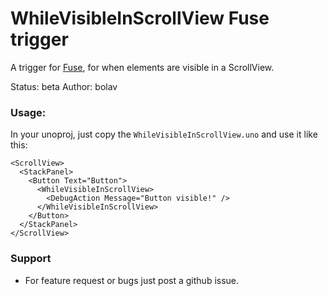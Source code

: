 WhileVisibleInScrollView Fuse trigger
=====================================

A trigger for [Fuse](http://www.fusetools.com/), for when elements are visible in a ScrollView.

Status: beta
Author: bolav


### Usage:

In your unoproj, just copy the `WhileVisibleInScrollView.uno` and use it like this:

```
<ScrollView>
  <StackPanel>
    <Button Text="Button">
      <WhileVisibleInScrollView>
        <DebugAction Message="Button visible!" />
      </WhileVisibleInScrollView>
    </Button>
  </StackPanel>
</ScrollView>
```

### Support

* For feature request or bugs just post a github issue.